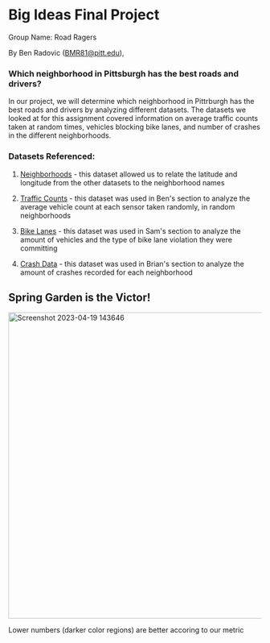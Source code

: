# Big Ideas Final Project
Group Name: Road Ragers

By Ben Radovic (BMR81@pitt.edu), 

### Which neighborhood in Pittsburgh has the best roads and drivers?
In our project, we will determine which neighborhood in Pittrburgh has the best roads and drivers by analyzing different datasets. The datasets we looked at for this assignment covered information on average traffic counts taken at random times, vehicles blocking bike lanes, and number of crashes in the different neighborhoods.


### Datasets Referenced:

1. [Neighborhoods](https://data.wprdc.org/dataset/neighborhoods2) - this dataset allowed us to relate the latitude and longitude from the other datasets to the neighborhood names

2. [Traffic Counts](https://data.wprdc.org/dataset/allegheny-county-traffic-counts/resource/8edd8a76-8607-4ed3-960f-dcae914fd937?view_id=838354b4-3f5d-46ab-ad01-06c1dc233472) - this dataset was used in Ben's section to analyze the average vehicle count at each sensor taken randomly, in random neighborhoods

3. [Bike Lanes](https://data.wprdc.org/dataset/data-protected-bike-lanes-oct-2019/resource/6f53b0c2-4919-4145-adb6-7f1622437b7e) - this dataset was used in Sam's section to analyze the amount of vehicles and the type of bike lane violation they were committing

4. [Crash Data](https://data.wprdc.org/dataset/allegheny-county-crash-data/resource/e3b145c0-41ba-4cc9-9054-8f686ac59643) - this dataset was used in Brian's section to analyze the amount of crashes recorded for each neighborhood


## Spring Garden is the Victor!

<img width="608" alt="Screenshot 2023-04-19 143646" src="https://user-images.githubusercontent.com/112730487/233169385-f83bc90e-c13a-404e-b9c8-deb4afbd1826.png">

Lower numbers (darker color regions) are better accoring to our metric
